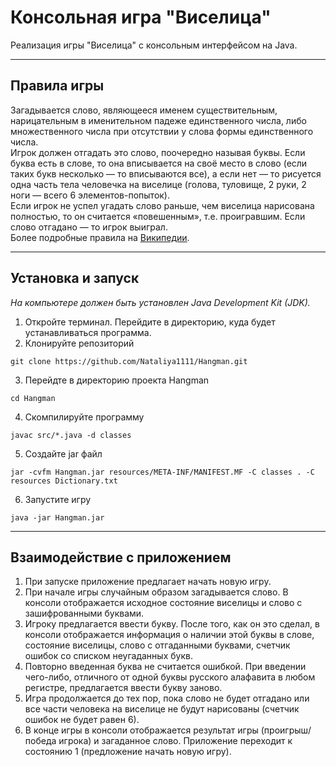 # Консольная игра "Виселица"

Реализация игры "Виселица" с консольным интерфейсом на Java.

---

## Правила игры

Загадывается слово, являющееся  именем существительным, нарицательным в именительном падеже единственного числа, либо множественного числа при отсутствии у слова формы единственного числа.<br>
Игрок должен отгадать это слово, поочередно называя буквы. Если буква есть в слове, то она вписывается на своё место в слово (если таких букв несколько — то вписываются все), а если нет — то рисуется одна часть тела человечка на виселице (голова, туловище, 2 руки, 2 ноги — всего 6 элементов-попыток).<br>
Если игрок не успел угадать слово раньше, чем виселица нарисована полностью, то он считается «повешенным», т.е. проигравшим. Если слово отгадано — то игрок выиграл.<br>
Более подробные правила на [Википедии](https://ru.wikipedia.org/wiki/%D0%92%D0%B8%D1%81%D0%B5%D0%BB%D0%B8%D1%86%D0%B0_%28%D0%B8%D0%B3%D1%80%D0%B0%29).

---

## Установка и запуск

*На компьютере должен быть установлен Java Development Kit (JDK).*

1. Откройте терминал. Перейдите в директорию, куда будет устанавливаться программа.
2. Клонируйте репозиторий

```
git clone https://github.com/Nataliya1111/Hangman.git
```

3. Перейдте в директорию проекта Hangman

```
cd Hangman
```

4. Скомпилируйте программу

```
javac src/*.java -d classes
```

5. Создайте jar файл

```
jar -cvfm Hangman.jar resources/META-INF/MANIFEST.MF -C classes . -C resources Dictionary.txt
```

6. Запустите игру

```
java -jar Hangman.jar
```

---

## Взаимодействие с приложением

1. При запуске приложение предлагает начать новую  игру.
2. При начале игры случайным образом загадывается слово. В консоли отображается исходное состояние виселицы и слово с зашифрованными буквами.
3. Игроку предлагается ввести букву. После того, как он это сделал, в консоли отображается информация о наличии этой буквы в слове, состояние виселицы, слово с отгаданными буквами, счетчик ошибок со списком неугаданных букв.
4. Повторно введенная буква не считается ошибкой. При введении чего-либо, отличного от одной буквы русского алафавита в любом регистре, предлагается ввести букву заново.
5. Игра продолжается до тех пор, пока слово не будет отгадано или все части человека на виселице не будут нарисованы (счетчик ошибок не будет равен 6).
6. В конце игры в консоли отображается результат игры (проигрыш/победа игрока) и загаданное слово. Приложение переходит к состоянию 1 (предложение начать новую игру).

